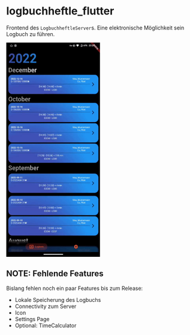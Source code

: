 # logbuchheftle_flutter

Frontend des `LogbuchheftleServer`s. Eine elektronische Möglichkeit sein Logbuch zu führen.

<img src="app.gif" width="250"/>

## NOTE: Fehlende Features
Bislang fehlen noch ein paar Features bis zum Release:
- Lokale Speicherung des Logbuchs
- Connectivity zum Server
- Icon
- Settings Page
- Optional: TimeCalculator
